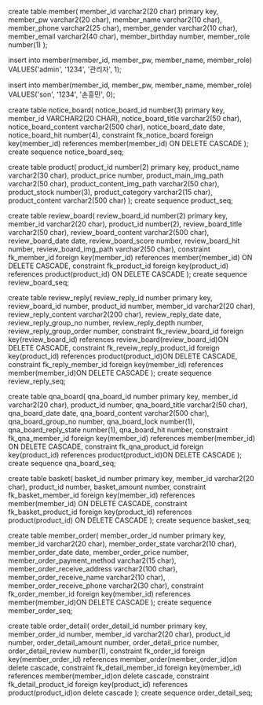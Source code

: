 create table member(
    member_id varchar2(20 char) primary key,
    member_pw varchar2(20 char),
    member_name varchar2(10 char),
    member_phone varchar2(25 char),
    member_gender varchar2(10 char),
    member_email varchar2(40 char),
    member_birthday number,
    member_role number(1)
);

insert into member(member_id, member_pw, member_name, member_role) VALUES('admin', '1234', '관리자', 1);

insert into member(member_id, member_pw, member_name, member_role) VALUES('son', '1234', '손흥민', 0);

create table notice_board(
    notice_board_id number(3) primary key,
    member_id VARCHAR2(20 CHAR),
    notice_board_title varchar2(50 char),
    notice_board_content varchar2(500 char),
    notice_board_date date,
    notice_board_hit number(4),
    constraint fk_notice_board foreign key(member_id)
    references member(member_id) ON DELETE CASCADE 
);
create sequence notice_board_seq;

create table product(
    product_id number(2) primary key,
    product_name varchar2(30 char),
    product_price number,
    product_main_img_path varchar2(50 char),
    product_content_img_path varchar2(50 char),
    product_stock number(3),
    product_category varchar2(15 char),
    product_content varchar2(500 char)
);
create sequence product_seq;

create table review_board(
    review_board_id number(2) primary key,
    member_id varchar2(20 char), 
    product_id number(2),
    review_board_title varchar2(50 char),
    review_board_content varchar2(500 char),
    review_board_date date,
    review_board_score number,
    review_board_hit number,
    review_board_img_path varchar2(50 char),
    constraint fk_member_id foreign key(member_id) 
    references member(member_id) ON DELETE CASCADE,
    constraint fk_product_id foreign key(product_id) 
    references product(product_id) ON DELETE CASCADE
);
create sequence review_board_seq;

create table review_reply(
    review_reply_id number primary key,
    review_board_id number,
    product_id number,
    member_id varchar2(20 char),
    review_reply_content varchar2(200 char),
    review_reply_date date,
    review_reply_group_no number,
    review_reply_depth number,
    review_reply_group_order number,
    constraint fk_review_board_id foreign key(review_board_id)
    references review_board(review_board_id)ON DELETE CASCADE,
    constraint fk_reveiw_reply_product_id foreign key(product_id)
    references product(product_id)ON DELETE CASCADE,
    constraint fk_reply_member_id foreign key(member_id)
    references member(member_id)ON DELETE CASCADE
);
create sequence review_reply_seq;

create table qna_board(
    qna_board_id number primary key,
    member_id varchar2(20 char),
    product_id number,
    qna_board_title varchar2(50 char),
    qna_board_date date,
    qna_board_content varchar2(500 char),
    qna_board_group_no number,
    qna_board_lock number(1),
    qna_board_reply_state number(1),
    qna_board_hit number,
    constraint fk_qna_member_id foreign key(member_id)
    references member(member_id) ON DELETE CASCADE,
    constraint fk_qna_product_id foreign key(product_id)
    references product(product_id)ON DELETE CASCADE
);
create sequence qna_board_seq;

create table basket(
    basket_id number primary key,
    member_id varchar2(20 char),
    product_id number,
    basket_amount number,
    constraint fk_basket_member_id foreign key(member_id)
    references member(member_id) ON DELETE CASCADE,
    constraint fk_basket_product_id foreign key(product_id)
    references product(product_id) ON DELETE CASCADE
);
create sequence basket_seq;

create table member_order(
    member_order_id number primary key,
    member_id varchar2(20 char),
    member_order_state varchar2(10 char),
    member_order_date date,
    member_order_price number,
    member_order_payment_method varchar2(15 char),
    member_order_receive_address varchar2(100 char),
    member_order_receive_name varchar2(10 char),
    member_order_receive_phone varchar2(30 char),
    constraint fk_order_member_id foreign key(member_id)
    references member(member_id)ON DELETE CASCADE
);
create sequence member_order_seq;

create table order_detail(
    order_detail_id number primary key,
    member_order_id number,
    member_id varchar2(20 char),
    product_id number,
    order_detail_amount number,
    order_detail_price number,
    order_detail_review number(1),
    constraint fk_order_id foreign key(member_order_id)
    references member_order(member_order_id)on delete cascade,
    constraint fk_detail_member_id foreign key(member_id)
    references member(member_id)on delete cascade,
    constraint fk_detail_product_id foreign key(product_id)
    references product(product_id)on delete cascade
);
create sequence order_detail_seq;
